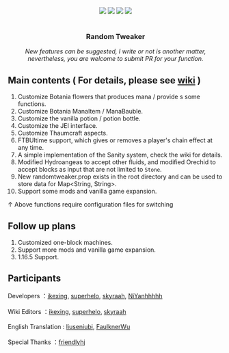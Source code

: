 <div align="center">
    <a herf="https://github.com/ikexing-cn/RandomTweaker/issues"> <img src="https://img.shields.io/github/issues/ikexing-cn/RandomTweaker?color=orange&logo=github&style=flat-square"></a>
    <a herf="https://github.com/ikexing-cn/RandomTweaker/network/members"> <img src="https://img.shields.io/github/forks/ikexing-cn/RandomTweaker?color=red&logo=github&style=flat-square"></a>
    <a herf="https://github.com/ikexing-cn/RandomTweaker/stargazers"> <img src="https://img.shields.io/github/stars/ikexing-cn/RandomTweaker?logo=github&style=flat-square"></a>
    <a herf="https://github.com/ikexing-cn/RandomTweaker/blob/master/LICENSE"> <img src="https://img.shields.io/github/license/ikexing-cn/RandomTweaker?color=green&logo=github&style=flat-square"></a>
</div><br />

<div align="center">
    <h3 align="center">Random Tweaker</h3>
    <i> New features can be suggested, I write or not is another matter, nevertheless, you are welcome to submit PR for your function. </i>
</div>

## Main contents ( For details, please see [wiki](https://github.com/ikexing-cn/RandomTweaker/wiki) )
1. Customize Botania flowers that produces mana / provide s some functions.
2. Customize Botania ManaItem / ManaBauble.
3. Customize the vanilla potion / potion bottle.
4. Customize the JEI interface.
5. Customize Thaumcraft aspects.
6. FTBUltime support, which gives or removes a player's chain effect at any time.
7. A simple implementation of the Sanity system, check the wiki for details.
8. Modified Hydroangeas to accept other fluids, and modified Orechid to accept blocks as input that are not limited to `Stone`.
9. New randomtweaker.prop exists in the root directory and can be used to store data for Map<String, String>.
10. Support some mods and vanilla game expansion.

↑ Above functions require configuration files for switching

## Follow up plans
1. Customized one-block machines.
2. Support more mods and vanilla game expansion.
3. 1.16.5 Support.

## Participants

Developers ：[ikexing](https://github.com/ikexing-cn), [superhelo](https://github.com/XHL315), [skyraah](https://github.com/skyraah), [NiYanhhhhh](https://github.com/NiYanhhhhh) <br /><br />
Wiki Editors ：[ikexing](https://github.com/ikexing-cn), [superhelo](https://github.com/XHL315), [skyraah](https://github.com/skyraah) <br /><br />
English Translation : [liuseniubi](https://github.com/liuseniubi), [FaulknerWu](https://github.com/FaulknerWu) <br /><br />
Special Thanks ：[friendlyhj](https://github.com/friendlyhj)
